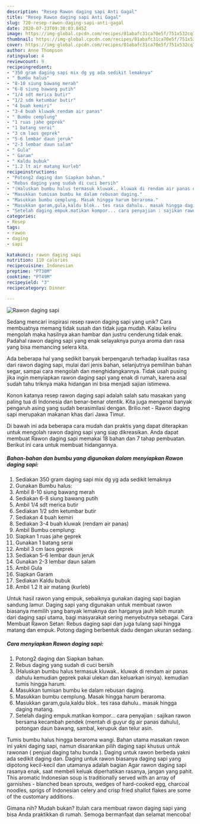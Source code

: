 ```yaml
---
description: "Resep Rawon daging sapi Anti Gagal"
title: "Resep Rawon daging sapi Anti Gagal"
slug: 720-resep-rawon-daging-sapi-anti-gagal
date: 2020-07-23T09:30:03.845Z
image: https://img-global.cpcdn.com/recipes/01abafc31ca70e5f/751x532cq70/rawon-daging-sapi-foto-resep-utama.jpg
thumbnail: https://img-global.cpcdn.com/recipes/01abafc31ca70e5f/751x532cq70/rawon-daging-sapi-foto-resep-utama.jpg
cover: https://img-global.cpcdn.com/recipes/01abafc31ca70e5f/751x532cq70/rawon-daging-sapi-foto-resep-utama.jpg
author: Anne Thompson
ratingvalue: 4
reviewcount: 9
recipeingredient:
- "350 gram daging sapi mix dg yg ada sedikit lemaknya"
- " Bumbu halus"
- "8-10 siung bawang merah"
- "6-8 siung bawang putih"
- "1/4 sdt merica butir"
- "1/2 sdm ketumbar butir"
- "4 buah kemiri"
- "3-4 buah kluwak rendam air panas"
- " Bumbu cemplung"
- "1 ruas jahe geprek"
- "1 batang serai"
- "3 cm laos geprek"
- "5-6 lembar daun jeruk"
- "2-3 lembar daun salam"
- " Gula"
- " Garam"
- " Kaldu bubuk"
- "1.2 lt air matang kurleb"
recipeinstructions:
- "Potong2 daging dan Siapkan bahan."
- "Rebus daging yang sudah di cuci bersih"
- "(Haluskan bumbu halus termasuk kluwak.. kluwak di rendam air panas dahulu kemudian geprek pakai ulekan dan keluarkan isinya). kemudian tumis hingga harum."
- "Masukkan tumisan bumbu ke dalam rebusan daging."
- "Masukkan bumbu cemplung. Masak hingga harum beraroma."
- "Masukkan garam,gula,kaldu blok.. tes rasa dahulu.. masak hingga daging matang."
- "Setelah daging empuk.matikan kompor... cara penyajian : sajikan rawon bersama kecambah pendek (mentah di guyur dg air panas dahulu), potongan daun bawang, sambal, kerupuk dan telur asin."
categories:
- Resep
tags:
- rawon
- daging
- sapi

katakunci: rawon daging sapi 
nutrition: 110 calories
recipecuisine: Indonesian
preptime: "PT30M"
cooktime: "PT49M"
recipeyield: "3"
recipecategory: Dinner

---
```



![Rawon daging sapi](https://img-global.cpcdn.com/recipes/01abafc31ca70e5f/751x532cq70/rawon-daging-sapi-foto-resep-utama.jpg)

Sedang mencari inspirasi resep rawon daging sapi yang unik? Cara membuatnya memang tidak susah dan tidak juga mudah. Kalau keliru mengolah maka hasilnya akan hambar dan justru cenderung tidak enak. Padahal rawon daging sapi yang enak selayaknya punya aroma dan rasa yang bisa memancing selera kita.

Ada beberapa hal yang sedikit banyak berpengaruh terhadap kualitas rasa dari rawon daging sapi, mulai dari jenis bahan, selanjutnya pemilihan bahan segar, sampai cara mengolah dan menghidangkannya. Tidak usah pusing jika ingin menyiapkan rawon daging sapi yang enak di rumah, karena asal sudah tahu triknya maka hidangan ini bisa menjadi sajian istimewa.

Konon katanya resep rawon daging sapi adalah salah satu masakan yang paling tua di Indonesia dan benar-benar otentik. Kita juga mengenal banyak pengaruh asing yang sudah berasimilasi dengan. Brilio.net - Rawon daging sapi merupakan makanan khas dari Jawa Timur.


Di bawah ini ada beberapa cara mudah dan praktis yang dapat diterapkan untuk mengolah rawon daging sapi yang siap dikreasikan. Anda dapat membuat Rawon daging sapi memakai 18 bahan dan 7 tahap pembuatan. Berikut ini cara untuk membuat hidangannya.

<!--inarticleads1-->

##### Bahan-bahan dan bumbu yang digunakan dalam menyiapkan Rawon daging sapi:

1. Sediakan 350 gram daging sapi mix dg yg ada sedikit lemaknya
1. Gunakan  Bumbu halus:
1. Ambil 8-10 siung bawang merah
1. Sediakan 6-8 siung bawang putih
1. Ambil 1/4 sdt merica butir
1. Sediakan 1/2 sdm ketumbar butir
1. Sediakan 4 buah kemiri
1. Sediakan 3-4 buah kluwak (rendam air panas)
1. Ambil  Bumbu cemplung:
1. Siapkan 1 ruas jahe geprek
1. Gunakan 1 batang serai
1. Ambil 3 cm laos geprek
1. Sediakan 5-6 lembar daun jeruk
1. Gunakan 2-3 lembar daun salam
1. Ambil  Gula
1. Siapkan  Garam
1. Sediakan  Kaldu bubuk
1. Ambil 1.2 lt air matang (kurleb)


Untuk hasil rawon yang empuk, sebaiknya gunakan daging sapi bagian sandung lamur. Daging sapi yang digunakan untuk membuat rawon biasanya memilih yang banyak lemaknya dan harganya jauh lebih murah dari daging sapi utama, bagi masyarakat sering menyebutnya sebagai. Cara Membuat Rawon Setan: Rebus daging sapi dan juga tulang sapi hingga matang dan empuk. Potong daging berbentuk dadu dengan ukuran sedang. 

<!--inarticleads2-->

##### Cara menyiapkan Rawon daging sapi:

1. Potong2 daging dan Siapkan bahan.
1. Rebus daging yang sudah di cuci bersih
1. (Haluskan bumbu halus termasuk kluwak.. kluwak di rendam air panas dahulu kemudian geprek pakai ulekan dan keluarkan isinya). kemudian tumis hingga harum.
1. Masukkan tumisan bumbu ke dalam rebusan daging.
1. Masukkan bumbu cemplung. Masak hingga harum beraroma.
1. Masukkan garam,gula,kaldu blok.. tes rasa dahulu.. masak hingga daging matang.
1. Setelah daging empuk.matikan kompor... cara penyajian : sajikan rawon bersama kecambah pendek (mentah di guyur dg air panas dahulu), potongan daun bawang, sambal, kerupuk dan telur asin.


Tumis bumbu halus hingga beraroma wangi. Bahan utama masakan rawon ini yakni daging sapi, namun disarankan pilih daging sapi khusus untuk rawonan ( penjual daging tahu bunda ). Daging untuk rawon berbeda yakni ada sedikit daging dan. Daging untuk rawon biasanya daging sapi yang dipotong kecil-kecil dan utamanya adalah bagian Agar rawon daging sapi rasanya enak, saat membeli keluak diperhatikan rasanya, jangan yang pahit. This aromatic Indonesian soup is traditionally served with an array of garnishes - blanched bean sprouts, wedges of hard-cooked egg, charcoal noodles, sprigs of Indonesian celery and crisp fried shallot flakes are some of the customary additions. 

Gimana nih? Mudah bukan? Itulah cara membuat rawon daging sapi yang bisa Anda praktikkan di rumah. Semoga bermanfaat dan selamat mencoba!
